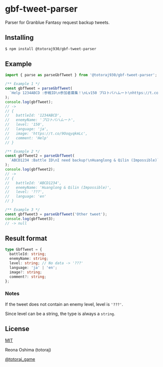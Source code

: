 # gbf-tweet-parser

Parser for Granblue Fantasy request backup tweets.

## Installing

```bash
$ npm install @totoraj930/gbf-tweet-parser
```

## Example

```ts
import { parse as parseGbfTweet } from '@totoraj930/gbf-tweet-parser';

/** Example 1 */
const gbfTweet = parseGbfTweet(
  `Help 1234ABCD :参戦ID\n参加者募集！\nLv150 プロトバハムート\nhttps://t.co/9OoqyqkmLc`
);
console.log(gbfTweet);
// ->
// {
//   battleId: '1234ABCD',
//   enemyName: 'プロトバハムート',
//   level: '150',
//   language: 'ja',
//   image: 'https://t.co/9OoqyqkmLc',
//   comment: 'Help'
// }

/** Example 2 */
const gbfTweet2 = parseGbfTweet(
  `ABCD1234 :Battle ID\nI need backup!\nHuanglong & Qilin (Impossible)`
);
console.log(gbfTweet2);
// ->
// {
//   battleId: 'ABCD1234',
//   enemyName: 'Huanglong & Qilin (Impossible)',
//   level: '???',
//   language: 'en'
// }

/** Example 3 */
const gbfTweet3 = parseGbfTweet('Other tweet');
console.log(gbfTweet3);
// -> null
```

## Result format

```ts
type GbfTweet = {
  battleId: string;
  enemyName: string;
  level: string; // No data -> '???'
  language: 'ja' | 'en';
  image?: string;
  comment?: string;
};
```

### Notes

If the tweet does not contain an enemy level, level is `'???'`.

Since level can be a string, the type is always a `string`.

## License

[MIT](LICENSE)

Reona Oshima (totoraj)

[@totoraj_game](https://twitter.com/totoraj_game)
